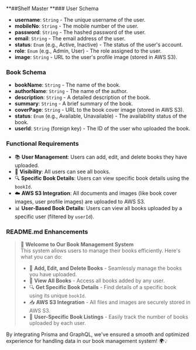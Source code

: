 **##Shelf Master
**### User Schema

- **username**: `String` - The unique username of the user.
- **mobileNo**: `String` - The mobile number of the user.
- **password**: `String` - The hashed password of the user.
- **email**: `String` - The email address of the user.
- **status**: `Enum` (e.g., Active, Inactive) - The status of the user's account.
- **role**: `Enum` (e.g., Admin, User) - The role assigned to the user.
- **image**: `String` - URL to the user's profile image (stored in AWS S3).

### Book Schema

- **bookName**: `String` - The name of the book.
- **authorName**: `String` - The name of the author.
- **description**: `String` - A detailed description of the book.
- **summary**: `String` - A brief summary of the book.
- **coverPage**: `String` - URL to the book cover image (stored in AWS S3).
- **status**: `Enum` (e.g., Available, Unavailable) - The availability status of the book.
- **userId**: `String` (foreign key) - The ID of the user who uploaded the book.

### Functional Requirements

- 📚 **User Management**: Users can add, edit, and delete books they have uploaded.
- 👀 **Visibility**: All users can see all books.
- 🔍 **Specific Book Details**: Users can view specific book details using the `bookId`.
- ☁️ **AWS S3 Integration**: All documents and images (like book cover images, user profile images) are uploaded to AWS S3.
- 📊 **User-Based Book Details**: Users can view all books uploaded by a specific user (filtered by `userId`).

### README.md Enhancements

> 🚀 **Welcome to Our Book Management System**  
> This system allows users to manage their books efficiently. Here's what you can do:  
> 
> - 🌟 **Add, Edit, and Delete Books** - Seamlessly manage the books you have uploaded.  
> - 📖 **View All Books** - Access all books added by any user.  
> - 🔍 **Get Specific Book Details** - Find details of a specific book using its unique `bookId`.  
> - 📥 **AWS S3 Integration** - All files and images are securely stored in AWS S3.  
> - 👤 **User-Specific Book Listings** - Easily track the number of books uploaded by each user.  

By integrating Prisma and GraphQL, we've ensured a smooth and optimized experience for handling data in our book management system! 🌍💡

